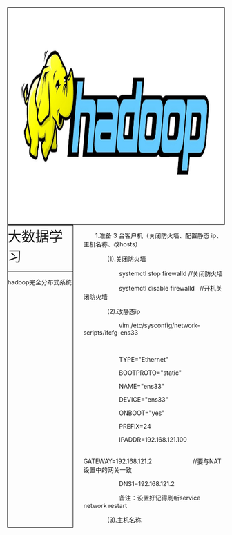 <html xmlns="http://www.w3.org/1999/xhtml">
<head>
<meta http-equiv="Content-Type" content="text/html; charset=utf-8" />
<title>无标题文档</title>
<style>
	.l{
		float:left;
		width:30%;
		position: relative;
		height: 700px;}
	.r{
		float:right;
		width:65%;
		position: relative;
		overflow-x: hidden;
		overflow-y: scroll;
		height: 700px;}
</style>

</head>

<body>
<div style="position:relative; border:1px solid #000"><img src="./image/hadoop.jpeg" width="1500" height="500" /> </div>
<div align="left">
  <div class="l"  style="border:1px solid #000">
	<div><font size="+3">大数据学习</font></div>
    <hr />
    <div>
    	<dl>
           <dt>hadoop完全分布式系统</dt>
        </dl>
    </div>
  </div>
  <div class="r">
	<p  ><span  ><span  >&nbsp;&nbsp;&nbsp;&nbsp;&nbsp;&nbsp; </span>1.</span>准备<span
 > 3 </span><span  >台客户</span>机（关闭防火墙、配置静态<span  > <span
 >ip</span></span>、主机名称、改<span  >hosts</span>）</p>

<p  ><span  ><span  >&nbsp;&nbsp;&nbsp;&nbsp;&nbsp;&nbsp;&nbsp;&nbsp;&nbsp;&nbsp;&nbsp;&nbsp;&nbsp; </span>(1).</span>关闭防火墙</p>

<p  ><span  ><span  >&nbsp;&nbsp;&nbsp;&nbsp;&nbsp;&nbsp;&nbsp;&nbsp;&nbsp;&nbsp;&nbsp;&nbsp;&nbsp;&nbsp;&nbsp;&nbsp;&nbsp;&nbsp;&nbsp;&nbsp; </span><span
 >systemctl</span> stop <span  >firewalld</span><span
 > </span>//</span>关闭防火墙</p>

<p  ><span  ><span  >&nbsp;&nbsp;&nbsp;&nbsp;&nbsp;&nbsp;&nbsp;&nbsp;&nbsp;&nbsp;&nbsp;&nbsp;&nbsp;&nbsp;&nbsp;&nbsp;&nbsp;&nbsp;&nbsp;&nbsp; </span><span
 >systemctl</span> disable <span  >firewalld</span><span
 >&nbsp;&nbsp; </span>//</span>开机关闭防火墙</p>

<p  ><span  ><span  >&nbsp;&nbsp;&nbsp;&nbsp;&nbsp;&nbsp;&nbsp;&nbsp;&nbsp;&nbsp;&nbsp;&nbsp;&nbsp; </span>(2).</span>改静态<span
 ><span  >ip</span></span></p>

<p  ><span  ><span  >&nbsp;&nbsp;&nbsp;&nbsp;&nbsp;&nbsp;&nbsp;&nbsp;&nbsp;&nbsp;&nbsp;&nbsp;&nbsp;&nbsp;&nbsp;&nbsp;&nbsp;&nbsp;&nbsp;&nbsp; </span>vim
/<span  >etc</span>/<span  >sysconfig</span>/network-scripts/ifcfg-ens33</span></p>

<p  ><span  ><span  >&nbsp;&nbsp;&nbsp;&nbsp;&nbsp;&nbsp;&nbsp;&nbsp;&nbsp;&nbsp;&nbsp;&nbsp;&nbsp;&nbsp;&nbsp;&nbsp;&nbsp;&nbsp;&nbsp;&nbsp; </span></span></p>

<p  ><span  ><span  >&nbsp;&nbsp;&nbsp;&nbsp;&nbsp;&nbsp;&nbsp;&nbsp;&nbsp;&nbsp;&nbsp;&nbsp;&nbsp;&nbsp;&nbsp;&nbsp;&nbsp;&nbsp;&nbsp;&nbsp; </span>TYPE=&quot;Ethernet&quot;</span></p>

<p  ><span  ><span  >&nbsp;&nbsp;&nbsp;&nbsp;&nbsp;&nbsp;&nbsp;&nbsp;&nbsp;&nbsp;&nbsp;&nbsp;&nbsp;&nbsp;&nbsp;&nbsp;&nbsp;&nbsp;&nbsp;&nbsp; </span>BOOTPROTO=&quot;static&quot;</span></p>

<p  ><span  ><span  >&nbsp;&nbsp;&nbsp;&nbsp;&nbsp;&nbsp;&nbsp;&nbsp;&nbsp;&nbsp;&nbsp;&nbsp;&nbsp;&nbsp;&nbsp;&nbsp;&nbsp;&nbsp;&nbsp;&nbsp; </span>NAME=&quot;ens33&quot;</span></p>

<p  ><span  ><span  >&nbsp;&nbsp;&nbsp;&nbsp;&nbsp;&nbsp;&nbsp;&nbsp;&nbsp;&nbsp;&nbsp;&nbsp;&nbsp;&nbsp;&nbsp;&nbsp;&nbsp;&nbsp;&nbsp;&nbsp; </span>DEVICE=&quot;ens33&quot;</span></p>

<p  ><span  ><span  >&nbsp;&nbsp;&nbsp;&nbsp;&nbsp;&nbsp;&nbsp;&nbsp;&nbsp;&nbsp;&nbsp;&nbsp;&nbsp;&nbsp;&nbsp;&nbsp;&nbsp;&nbsp;&nbsp;&nbsp; </span>ONBOOT=&quot;yes&quot;</span></p>

<p  ><span  ><span  >&nbsp;&nbsp;&nbsp;&nbsp;&nbsp;&nbsp;&nbsp;&nbsp;&nbsp;&nbsp;&nbsp;&nbsp;&nbsp;&nbsp;&nbsp;&nbsp;&nbsp;&nbsp;&nbsp;&nbsp; </span>PREFIX=24</span></p>

<p  ><span  ><span  >&nbsp;&nbsp;&nbsp;&nbsp;&nbsp;&nbsp;&nbsp;&nbsp;&nbsp;&nbsp;&nbsp;&nbsp;&nbsp;&nbsp;&nbsp;&nbsp;&nbsp;&nbsp;&nbsp;&nbsp; </span>IPADDR=192.168.121.100</span></p>

<p  ><span  ><span  >&nbsp;&nbsp;&nbsp;&nbsp;&nbsp;&nbsp;&nbsp;&nbsp;&nbsp;&nbsp;&nbsp;&nbsp;&nbsp;&nbsp;&nbsp;&nbsp;&nbsp;&nbsp;&nbsp;&nbsp; </span>GATEWAY=192.168.121.2<span
style='mso-tab-count:4'>&nbsp;&nbsp;&nbsp;&nbsp;&nbsp;&nbsp;&nbsp;&nbsp;&nbsp;&nbsp;&nbsp;&nbsp;&nbsp;&nbsp;&nbsp;&nbsp;&nbsp;&nbsp;&nbsp;&nbsp;&nbsp;&nbsp;&nbsp; </span>//</span>要与<span
 >NAT</span>设置中的网关一致</p>

<p  ><span  ><span  >&nbsp;&nbsp;&nbsp;&nbsp;&nbsp;&nbsp;&nbsp;&nbsp;&nbsp;&nbsp;&nbsp;&nbsp;&nbsp;&nbsp;&nbsp;&nbsp;&nbsp;&nbsp;&nbsp;&nbsp; </span>DNS1=192.168.121.2</span></p>

<p  ><span  ><span  >&nbsp;&nbsp;&nbsp;&nbsp;&nbsp;&nbsp;&nbsp;&nbsp;&nbsp;&nbsp;&nbsp;&nbsp;&nbsp;&nbsp;&nbsp;&nbsp;&nbsp;&nbsp;&nbsp;&nbsp; </span></span>备注：设置好记得刷新<span
 >service network restart</span></p>

<p  ><span  ><span  >&nbsp;&nbsp;&nbsp;&nbsp;&nbsp;&nbsp;&nbsp;&nbsp;&nbsp;&nbsp;&nbsp;&nbsp;&nbsp; </span>(3).</span>主机名称</p>

<p  ><span  ><span  >&nbsp;&nbsp;&nbsp;&nbsp;&nbsp;&nbsp;&nbsp;&nbsp;&nbsp;&nbsp;&nbsp;&nbsp;&nbsp;&nbsp;&nbsp;&nbsp;&nbsp;&nbsp;&nbsp;&nbsp; </span>vim
/<span  >etc</span>/hostname</span></p>

<p  ><span  ><span  >&nbsp;&nbsp;&nbsp;&nbsp;&nbsp;&nbsp;&nbsp;&nbsp;&nbsp;&nbsp;&nbsp;&nbsp;&nbsp;&nbsp;&nbsp;&nbsp;&nbsp;&nbsp;&nbsp;&nbsp; </span></span></p>

<p  ><span  ><span  >&nbsp;&nbsp;&nbsp;&nbsp;&nbsp;&nbsp;&nbsp;&nbsp;&nbsp;&nbsp;&nbsp;&nbsp;&nbsp;&nbsp;&nbsp;&nbsp;&nbsp;&nbsp;&nbsp;&nbsp; </span>hadoop101</span></p>

<p  ><span  ><span  >&nbsp;&nbsp;&nbsp;&nbsp;&nbsp;&nbsp;&nbsp;&nbsp;&nbsp;&nbsp;&nbsp;&nbsp;&nbsp;&nbsp;&nbsp;&nbsp;&nbsp;&nbsp;&nbsp;&nbsp; </span></span>备注：跟随主机而变</p>

<p  ><span  ><span  >&nbsp;&nbsp;&nbsp;&nbsp;&nbsp;&nbsp;&nbsp;&nbsp;&nbsp;&nbsp;&nbsp;&nbsp;&nbsp; </span>(4).</span>改<span
 >hosts</span></p>

<p  ><span  ><span  >&nbsp;&nbsp;&nbsp;&nbsp;&nbsp;&nbsp;&nbsp;&nbsp;&nbsp;&nbsp;&nbsp;&nbsp;&nbsp;&nbsp;&nbsp;&nbsp;&nbsp;&nbsp;&nbsp;&nbsp; </span>vim
/<span  >etc</span>/hosts</span></p>

<p  ><span  ><span  >&nbsp;&nbsp;&nbsp;&nbsp;&nbsp;&nbsp;&nbsp;&nbsp;&nbsp;&nbsp;&nbsp;&nbsp;&nbsp;&nbsp;&nbsp;&nbsp;&nbsp;&nbsp;&nbsp;&nbsp; </span></span></p>

<p  ><span  ><span  >&nbsp;&nbsp;&nbsp;&nbsp;&nbsp;&nbsp;&nbsp;&nbsp;&nbsp;&nbsp;&nbsp;&nbsp;&nbsp;&nbsp;&nbsp;&nbsp;&nbsp;&nbsp;&nbsp;&nbsp; </span>192.168.121.100
hadoop100</span></p>

<p  ><span  ><span  >&nbsp;&nbsp;&nbsp;&nbsp;&nbsp;&nbsp;&nbsp;&nbsp;&nbsp;&nbsp;&nbsp;&nbsp;&nbsp;&nbsp;&nbsp;&nbsp;&nbsp;&nbsp;&nbsp;&nbsp; </span>192.168.121.101
hadoop101</span></p>

<p  ><span  ><span  >&nbsp;&nbsp;&nbsp;&nbsp;&nbsp;&nbsp;&nbsp;&nbsp;&nbsp;&nbsp;&nbsp;&nbsp;&nbsp;&nbsp;&nbsp;&nbsp;&nbsp;&nbsp;&nbsp;&nbsp; </span>192.168.121.102
hadoop102</span></p>

<p  ><span  ><span  >&nbsp;&nbsp;&nbsp;&nbsp;&nbsp;&nbsp;&nbsp;&nbsp;&nbsp;&nbsp;&nbsp;&nbsp;&nbsp;&nbsp;&nbsp;&nbsp;&nbsp;&nbsp;&nbsp;&nbsp; </span>192.168.121.103
hadoop103</span></p>

<p  ><span  ><span  >&nbsp;&nbsp;&nbsp;&nbsp;&nbsp;&nbsp;&nbsp;&nbsp;&nbsp;&nbsp;&nbsp;&nbsp;&nbsp;&nbsp;&nbsp;&nbsp;&nbsp;&nbsp;&nbsp;&nbsp; </span></span>备注：克隆的时候记得添加数据<span
 ><span  >&nbsp;&nbsp;&nbsp;&nbsp;&nbsp;&nbsp;&nbsp;&nbsp;&nbsp;&nbsp;&nbsp;&nbsp;&nbsp;&nbsp;&nbsp;&nbsp;&nbsp;&nbsp;&nbsp; </span></span></p>

<p  ><span  ><span  >&nbsp;&nbsp;&nbsp;&nbsp;&nbsp;&nbsp; </span>2.</span><span
 >上传并解压</span><span  ><span  >jdk</span></span></p>

<p  ><span  ><span  >&nbsp;&nbsp;&nbsp;&nbsp;&nbsp;&nbsp;&nbsp;&nbsp;&nbsp;&nbsp;&nbsp;&nbsp;&nbsp; </span>(1).</span>检查<span
 ><span  >jdk</span></span>是否已安装并卸载</p>

<p  ><span  ><span  >&nbsp;&nbsp;&nbsp;&nbsp;&nbsp;&nbsp;&nbsp;&nbsp;&nbsp;&nbsp;&nbsp;&nbsp;&nbsp;&nbsp;&nbsp;&nbsp;&nbsp;&nbsp;&nbsp;&nbsp; </span>rpm
-<span  >qa</span> | <span  >grep</span> <span
 >jdk</span></span></p>

<p  ><span  ><span  >&nbsp;&nbsp;&nbsp;&nbsp;&nbsp;&nbsp;&nbsp;&nbsp;&nbsp;&nbsp;&nbsp;&nbsp;&nbsp;&nbsp;&nbsp;&nbsp;&nbsp;&nbsp;&nbsp;&nbsp; </span>rpm
-e --node +</span>包名</p>

<p  ><span  ><span  >&nbsp;&nbsp;&nbsp;&nbsp;&nbsp;&nbsp;&nbsp;&nbsp;&nbsp;&nbsp;&nbsp;&nbsp;&nbsp; </span>(2).</span>解压<span
 ><span  >jdk</span></span></p>

<p  ><span  ><span  >&nbsp;&nbsp;&nbsp;&nbsp;&nbsp;&nbsp;&nbsp;&nbsp;&nbsp;&nbsp;&nbsp;&nbsp;&nbsp;&nbsp;&nbsp;&nbsp;&nbsp;&nbsp;&nbsp;&nbsp; </span>tar
-<span  >zxvf</span> jdk-8u141-linux-x64.tar.gz -C /opt/module/</span></p>

<p  ><span  ><span  >&nbsp;&nbsp;&nbsp;&nbsp;&nbsp;&nbsp;&nbsp;&nbsp;&nbsp;&nbsp;&nbsp;&nbsp;&nbsp; </span>(3).</span>配置<span
 ><span  >jdk</span></span>环境变量</p>

<p  ><span  ><span  >&nbsp;&nbsp;&nbsp;&nbsp;&nbsp;&nbsp;&nbsp;&nbsp;&nbsp;&nbsp;&nbsp;&nbsp;&nbsp;&nbsp;&nbsp;&nbsp;&nbsp;&nbsp;&nbsp;&nbsp; </span>vim
/<span  >etc</span>/profile</span></p>

<p  ><span  ><span  >&nbsp;&nbsp;&nbsp;&nbsp;&nbsp;&nbsp;&nbsp;&nbsp;&nbsp;&nbsp;&nbsp;&nbsp;&nbsp;&nbsp;&nbsp;&nbsp;&nbsp;&nbsp;&nbsp;&nbsp; </span></span></p>

<p  ><span  ><span  >&nbsp;&nbsp;&nbsp;&nbsp;&nbsp;&nbsp;&nbsp;&nbsp;&nbsp;&nbsp;&nbsp;&nbsp;&nbsp;&nbsp;&nbsp;&nbsp;&nbsp;&nbsp;&nbsp;&nbsp; </span>#JAVA_HOME</span></p>

<p  ><span  ><span  >&nbsp;&nbsp;&nbsp;&nbsp;&nbsp;&nbsp;&nbsp;&nbsp;&nbsp;&nbsp;&nbsp;&nbsp;&nbsp;&nbsp;&nbsp;&nbsp;&nbsp;&nbsp;&nbsp;&nbsp; </span>export
JAVA_HOME=/opt/module/jdk1.8.0_131</span></p>

<p  ><span  ><span  >&nbsp;&nbsp;&nbsp;&nbsp;&nbsp;&nbsp;&nbsp;&nbsp;&nbsp;&nbsp;&nbsp;&nbsp;&nbsp;&nbsp;&nbsp;&nbsp;&nbsp;&nbsp;&nbsp;&nbsp; </span>export
PATH=$<span  >PATH:$</span>JAVA_HOME/bin</span></p>

<p  ><span  ><span  >&nbsp;&nbsp;&nbsp;&nbsp;&nbsp;&nbsp;&nbsp;&nbsp;&nbsp;&nbsp;&nbsp;&nbsp;&nbsp;&nbsp;&nbsp;&nbsp;&nbsp;&nbsp;&nbsp;&nbsp; </span></span>备注：<span
 >export</span>指提升为全局变量</p>

<p  ><span  ><span style='mso-tab-count:4'>&nbsp;&nbsp;&nbsp;&nbsp;&nbsp;&nbsp;&nbsp;&nbsp;&nbsp;&nbsp;&nbsp;&nbsp;&nbsp;&nbsp;&nbsp;&nbsp;&nbsp;&nbsp;&nbsp;&nbsp;&nbsp;&nbsp;&nbsp;&nbsp;&nbsp;&nbsp;&nbsp; </span><span
style='mso-spacerun:yes'>&nbsp; </span>source /<span  >etc</span>/profile<span
style='mso-spacerun:yes'>&nbsp; </span></span>让该文件生效</p>

<p  ><span  ><span  >&nbsp;&nbsp;&nbsp;&nbsp;&nbsp;&nbsp;&nbsp;&nbsp;&nbsp;&nbsp;&nbsp;&nbsp;&nbsp; </span>(4).</span>检查是否安装成功</p>

<p  ><span  ><span  >&nbsp;&nbsp;&nbsp;&nbsp;&nbsp;&nbsp;&nbsp;&nbsp;&nbsp;&nbsp;&nbsp;&nbsp;&nbsp;&nbsp;&nbsp;&nbsp;&nbsp;&nbsp;&nbsp;&nbsp; </span>java
-version</span></p>

<p  ><span  ><span  >&nbsp;&nbsp;&nbsp;&nbsp;&nbsp;&nbsp; </span>3.</span><span
 >上传并解压</span><span  ><span  >hadoop</span></span></p>

<p  ><span  ><span  >&nbsp;&nbsp;&nbsp;&nbsp;&nbsp;&nbsp;&nbsp;&nbsp;&nbsp;&nbsp;&nbsp;&nbsp;&nbsp; </span>(1).</span>检查<span
 ><span  >jdk</span></span>是否已安装并卸载</p>

<p  ><span  ><span  >&nbsp;&nbsp;&nbsp;&nbsp;&nbsp;&nbsp;&nbsp;&nbsp;&nbsp;&nbsp;&nbsp;&nbsp;&nbsp;&nbsp;&nbsp;&nbsp;&nbsp;&nbsp;&nbsp;&nbsp; </span>rpm
-<span  >qa</span> | <span  >grep</span> <span
 >jdk</span></span></p>

<p  ><span  ><span  >&nbsp;&nbsp;&nbsp;&nbsp;&nbsp;&nbsp;&nbsp;&nbsp;&nbsp;&nbsp;&nbsp;&nbsp;&nbsp;&nbsp;&nbsp;&nbsp;&nbsp;&nbsp;&nbsp;&nbsp; </span>rpm
-e --node +</span>包名</p>

<p  ><span  ><span  >&nbsp;&nbsp;&nbsp;&nbsp;&nbsp;&nbsp;&nbsp;&nbsp;&nbsp;&nbsp;&nbsp;&nbsp;&nbsp; </span>(2).</span>解压<span
 ><span  >hadoop</span></span></p>

<p  ><span  ><span  >&nbsp;&nbsp;&nbsp;&nbsp;&nbsp;&nbsp;&nbsp;&nbsp;&nbsp;&nbsp;&nbsp;&nbsp;&nbsp;&nbsp;&nbsp;&nbsp;&nbsp;&nbsp;&nbsp;&nbsp; </span>tar
-<span  >zxvf</span> hadoop-2.6.0.tar.gz -C /opt/module/</span></p>

<p  ><span  ><span  >&nbsp;&nbsp;&nbsp;&nbsp;&nbsp;&nbsp;&nbsp;&nbsp;&nbsp;&nbsp;&nbsp;&nbsp;&nbsp; </span>(3).</span>配置<span
 ><span  >hadoop</span></span>的环境变量</p>

<p  ><span  ><span  >&nbsp;&nbsp;&nbsp;&nbsp;&nbsp;&nbsp;&nbsp;&nbsp;&nbsp;&nbsp;&nbsp;&nbsp;&nbsp;&nbsp;&nbsp;&nbsp;&nbsp;&nbsp;&nbsp;&nbsp; </span>vim
/<span  >etc</span>/profile</span></p>

<p  ><span  ><span  >&nbsp;&nbsp;&nbsp;&nbsp;&nbsp;&nbsp;&nbsp;&nbsp;&nbsp;&nbsp;&nbsp;&nbsp;&nbsp;&nbsp;&nbsp;&nbsp;&nbsp;&nbsp;&nbsp;&nbsp; </span></span></p>

<p  ><span  ><span  >&nbsp;&nbsp;&nbsp;&nbsp;&nbsp;&nbsp;&nbsp;&nbsp;&nbsp;&nbsp;&nbsp;&nbsp;&nbsp;&nbsp;&nbsp;&nbsp;&nbsp;&nbsp;&nbsp;&nbsp; </span>#HADOOP_HOME</span></p>

<p  ><span  ><span  >&nbsp;&nbsp;&nbsp;&nbsp;&nbsp;&nbsp;&nbsp;&nbsp;&nbsp;&nbsp;&nbsp;&nbsp;&nbsp;&nbsp;&nbsp;&nbsp;&nbsp;&nbsp;&nbsp;&nbsp; </span>export
HADOOP_HOME=/opt/module/hadoop-2.6.0</span></p>

<p  ><span  ><span  >&nbsp;&nbsp;&nbsp;&nbsp;&nbsp;&nbsp;&nbsp;&nbsp;&nbsp;&nbsp;&nbsp;&nbsp;&nbsp;&nbsp;&nbsp;&nbsp;&nbsp;&nbsp;&nbsp;&nbsp; </span>export
PATH=$<span  >PATH:$</span>HADOOP_HOME/bin:$HADOOP_HOME:/<span
 >sbin</span></span></p>

<p  ><span  ><span  >&nbsp;&nbsp;&nbsp;&nbsp;&nbsp;&nbsp;&nbsp;&nbsp;&nbsp;&nbsp;&nbsp;&nbsp;&nbsp;&nbsp;&nbsp;&nbsp;&nbsp;&nbsp;&nbsp;&nbsp; </span></span>备注：<span
 >source /<span  >etc</span>/profile<span
style='mso-spacerun:yes'>&nbsp; </span></span>让该文件生效</p>

<p  ><span  ><span  >&nbsp;&nbsp;&nbsp;&nbsp;&nbsp;&nbsp; </span>4.</span>配置<span
 ><span  >hadoop</span></span>的集群相关信息</p>

<p  ><span  ><span  >&nbsp;&nbsp;&nbsp;&nbsp;&nbsp;&nbsp;&nbsp;&nbsp;&nbsp;&nbsp;&nbsp;&nbsp;&nbsp; </span>(1).</span>配置<span
 >hadoop-env.sh</span>、<span  >mapred-env.sh</span>、<span
 >yarn-env.sh</span></p>

<p  ><span  ><span  >&nbsp;&nbsp;&nbsp;&nbsp;&nbsp;&nbsp;&nbsp;&nbsp;&nbsp;&nbsp;&nbsp;&nbsp;&nbsp;&nbsp;&nbsp;&nbsp;&nbsp;&nbsp;&nbsp;&nbsp; </span>vim
etc/hadoop/hadoop-env.sh</span></p>

<p  ><span  ><span  >&nbsp;&nbsp;&nbsp;&nbsp;&nbsp;&nbsp;&nbsp;&nbsp;&nbsp;&nbsp;&nbsp;&nbsp;&nbsp;&nbsp;&nbsp;&nbsp;&nbsp;&nbsp;&nbsp;&nbsp; </span></span></p>

<p  ><span  ><span  >&nbsp;&nbsp;&nbsp;&nbsp;&nbsp;&nbsp;&nbsp;&nbsp;&nbsp;&nbsp;&nbsp;&nbsp;&nbsp;&nbsp;&nbsp;&nbsp;&nbsp;&nbsp;&nbsp;&nbsp; </span>export
JAVA_HOME=/opt/module/jdk1.8.0_131</span></p>

<p  ><span  ><span  >&nbsp;&nbsp;&nbsp;&nbsp;&nbsp;&nbsp;&nbsp;&nbsp;&nbsp;&nbsp;&nbsp;&nbsp;&nbsp; </span>(2).</span>配置<span
 >core-<span  >site.xm</span></span>、<span  >hdfs-site.xml</span>、<span
 >mapred-site.xml</span>、<span  >yarn-site.xml</span></p>

<p  ><span  ><span  >&nbsp;&nbsp;&nbsp;&nbsp;&nbsp;&nbsp;&nbsp;&nbsp;&nbsp;&nbsp;&nbsp;&nbsp;&nbsp;&nbsp;&nbsp;&nbsp;&nbsp;&nbsp;&nbsp;&nbsp; </span>1.
vim core-<span  ><span  >site.xm</span></span></span></p>

<p  ><span  ><span style='mso-tab-count:4'>&nbsp;&nbsp;&nbsp;&nbsp;&nbsp;&nbsp;&nbsp;&nbsp;&nbsp;&nbsp;&nbsp;&nbsp;&nbsp;&nbsp;&nbsp;&nbsp;&nbsp;&nbsp;&nbsp;&nbsp;&nbsp;&nbsp;&nbsp;&nbsp;&nbsp;&nbsp;&nbsp; </span>&lt;configuration&gt;</span></p>

<p  ><span  ><span style='mso-tab-count:4'>&nbsp;&nbsp;&nbsp;&nbsp;&nbsp;&nbsp;&nbsp;&nbsp;&nbsp;&nbsp;&nbsp;&nbsp;&nbsp;&nbsp;&nbsp;&nbsp;&nbsp;&nbsp;&nbsp;&nbsp;&nbsp;&nbsp;&nbsp;&nbsp;&nbsp;&nbsp;&nbsp; </span></span></p>

<p  ><span  ><span style='mso-tab-count:4'>&nbsp;&nbsp;&nbsp;&nbsp;&nbsp;&nbsp;&nbsp;&nbsp;&nbsp;&nbsp;&nbsp;&nbsp;&nbsp;&nbsp;&nbsp;&nbsp;&nbsp;&nbsp;&nbsp;&nbsp;&nbsp;&nbsp;&nbsp;&nbsp;&nbsp;&nbsp;&nbsp; </span><span
 >&lt;!--</span> </span>指定<span  > HDFS </span>中<span
 > <span  >NameNode</span> </span>的地址<span  >
--&gt;</span></p>

<p  ><span  ><span style='mso-tab-count:4'>&nbsp;&nbsp;&nbsp;&nbsp;&nbsp;&nbsp;&nbsp;&nbsp;&nbsp;&nbsp;&nbsp;&nbsp;&nbsp;&nbsp;&nbsp;&nbsp;&nbsp;&nbsp;&nbsp;&nbsp;&nbsp;&nbsp;&nbsp;&nbsp;&nbsp;&nbsp;&nbsp; </span>&lt;property&gt;</span></p>

<p  ><span  ><span style='mso-tab-count:4'>&nbsp;&nbsp;&nbsp;&nbsp;&nbsp;&nbsp;&nbsp;&nbsp;&nbsp;&nbsp;&nbsp;&nbsp;&nbsp;&nbsp;&nbsp;&nbsp;&nbsp;&nbsp;&nbsp;&nbsp;&nbsp;&nbsp;&nbsp;&nbsp;&nbsp;&nbsp;&nbsp; </span>&lt;name&gt;<span
 ><span  >fs.defaultFS</span></span>&lt;/name&gt;</span></p>

<p  ><span  ><span style='mso-tab-count:4'>&nbsp;&nbsp;&nbsp;&nbsp;&nbsp;&nbsp;&nbsp;&nbsp;&nbsp;&nbsp;&nbsp;&nbsp;&nbsp;&nbsp;&nbsp;&nbsp;&nbsp;&nbsp;&nbsp;&nbsp;&nbsp;&nbsp;&nbsp;&nbsp;&nbsp;&nbsp;&nbsp; </span>&lt;value&gt;hdfs://hadoop102:9000&lt;/value&gt;</span></p>

<p  ><span  ><span style='mso-tab-count:4'>&nbsp;&nbsp;&nbsp;&nbsp;&nbsp;&nbsp;&nbsp;&nbsp;&nbsp;&nbsp;&nbsp;&nbsp;&nbsp;&nbsp;&nbsp;&nbsp;&nbsp;&nbsp;&nbsp;&nbsp;&nbsp;&nbsp;&nbsp;&nbsp;&nbsp;&nbsp;&nbsp; </span>&lt;/property&gt;</span></p>

<p  ><span  ><span style='mso-tab-count:4'>&nbsp;&nbsp;&nbsp;&nbsp;&nbsp;&nbsp;&nbsp;&nbsp;&nbsp;&nbsp;&nbsp;&nbsp;&nbsp;&nbsp;&nbsp;&nbsp;&nbsp;&nbsp;&nbsp;&nbsp;&nbsp;&nbsp;&nbsp;&nbsp;&nbsp;&nbsp;&nbsp; </span></span></p>

<p  ><span  ><span  >&nbsp;&nbsp;&nbsp;&nbsp;&nbsp;&nbsp;&nbsp;&nbsp;&nbsp;&nbsp;&nbsp;&nbsp;&nbsp; </span><span
 >&nbsp;&nbsp;&nbsp;&nbsp;&nbsp;&nbsp;&nbsp;&nbsp;&nbsp;&nbsp;&nbsp;&nbsp;&nbsp; </span><span
 >&lt;!--</span> </span>指定<span  > Hadoop </span>运行时产生文件的存储目录<span
 > --&gt;</span></p>

<p  ><span  ><span style='mso-tab-count:4'>&nbsp;&nbsp;&nbsp;&nbsp;&nbsp;&nbsp;&nbsp;&nbsp;&nbsp;&nbsp;&nbsp;&nbsp;&nbsp;&nbsp;&nbsp;&nbsp;&nbsp;&nbsp;&nbsp;&nbsp;&nbsp;&nbsp;&nbsp;&nbsp;&nbsp;&nbsp;&nbsp; </span>&lt;property&gt;</span></p>

<p  ><span  ><span style='mso-tab-count:4'>&nbsp;&nbsp;&nbsp;&nbsp;&nbsp;&nbsp;&nbsp;&nbsp;&nbsp;&nbsp;&nbsp;&nbsp;&nbsp;&nbsp;&nbsp;&nbsp;&nbsp;&nbsp;&nbsp;&nbsp;&nbsp;&nbsp;&nbsp;&nbsp;&nbsp;&nbsp;&nbsp; </span>&lt;name&gt;<span
 >hadoop.tmp.dir</span>&lt;/name&gt;</span></p>

<p  ><span  ><span style='mso-tab-count:4'>&nbsp;&nbsp;&nbsp;&nbsp;&nbsp;&nbsp;&nbsp;&nbsp;&nbsp;&nbsp;&nbsp;&nbsp;&nbsp;&nbsp;&nbsp;&nbsp;&nbsp;&nbsp;&nbsp;&nbsp;&nbsp;&nbsp;&nbsp;&nbsp;&nbsp;&nbsp;&nbsp; </span>&lt;value&gt;/opt/module/hadoop-2.6.0/data/<span
 >tmp</span>&lt;/value&gt;</span></p>

<p  ><span  ><span style='mso-tab-count:4'>&nbsp;&nbsp;&nbsp;&nbsp;&nbsp;&nbsp;&nbsp;&nbsp;&nbsp;&nbsp;&nbsp;&nbsp;&nbsp;&nbsp;&nbsp;&nbsp;&nbsp;&nbsp;&nbsp;&nbsp;&nbsp;&nbsp;&nbsp;&nbsp;&nbsp;&nbsp;&nbsp; </span>&lt;/property&gt;</span></p>

<p  ><span  ><span style='mso-tab-count:4'>&nbsp;&nbsp;&nbsp;&nbsp;&nbsp;&nbsp;&nbsp;&nbsp;&nbsp;&nbsp;&nbsp;&nbsp;&nbsp;&nbsp;&nbsp;&nbsp;&nbsp;&nbsp;&nbsp;&nbsp;&nbsp;&nbsp;&nbsp;&nbsp;&nbsp;&nbsp;&nbsp; </span></span></p>

<p  ><span  ><span style='mso-tab-count:4'>&nbsp;&nbsp;&nbsp;&nbsp;&nbsp;&nbsp;&nbsp;&nbsp;&nbsp;&nbsp;&nbsp;&nbsp;&nbsp;&nbsp;&nbsp;&nbsp;&nbsp;&nbsp;&nbsp;&nbsp;&nbsp;&nbsp;&nbsp;&nbsp;&nbsp;&nbsp;&nbsp; </span>&lt;/configuration&gt;</span></p>

<p  ><span  ><span  >&nbsp;&nbsp;&nbsp;&nbsp;&nbsp;&nbsp;&nbsp;&nbsp;&nbsp;&nbsp;&nbsp;&nbsp;&nbsp;&nbsp;&nbsp;&nbsp;&nbsp;&nbsp;&nbsp;&nbsp; </span>2.vim
hdfs-site.xml</span></p>

<p  ><span  ><span style='mso-tab-count:4'>&nbsp;&nbsp;&nbsp;&nbsp;&nbsp;&nbsp;&nbsp;&nbsp;&nbsp;&nbsp;&nbsp;&nbsp;&nbsp;&nbsp;&nbsp;&nbsp;&nbsp;&nbsp;&nbsp;&nbsp;&nbsp;&nbsp;&nbsp;&nbsp;&nbsp;&nbsp;&nbsp; </span>&lt;configuration&gt;</span></p>

<p  ><span  ><span style='mso-tab-count:4'>&nbsp;&nbsp;&nbsp;&nbsp;&nbsp;&nbsp;&nbsp;&nbsp;&nbsp;&nbsp;&nbsp;&nbsp;&nbsp;&nbsp;&nbsp;&nbsp;&nbsp;&nbsp;&nbsp;&nbsp;&nbsp;&nbsp;&nbsp;&nbsp;&nbsp;&nbsp;&nbsp; </span></span></p>

<p  ><span  ><span style='mso-tab-count:4'>&nbsp;&nbsp;&nbsp;&nbsp;&nbsp;&nbsp;&nbsp;&nbsp;&nbsp;&nbsp;&nbsp;&nbsp;&nbsp;&nbsp;&nbsp;&nbsp;&nbsp;&nbsp;&nbsp;&nbsp;&nbsp;&nbsp;&nbsp;&nbsp;&nbsp;&nbsp;&nbsp; </span><span
 >&lt;!--</span> </span>指定<span  > HDFS </span>副本的数量<span
 > --&gt;</span></p>

<p  ><span  ><span style='mso-tab-count:4'>&nbsp;&nbsp;&nbsp;&nbsp;&nbsp;&nbsp;&nbsp;&nbsp;&nbsp;&nbsp;&nbsp;&nbsp;&nbsp;&nbsp;&nbsp;&nbsp;&nbsp;&nbsp;&nbsp;&nbsp;&nbsp;&nbsp;&nbsp;&nbsp;&nbsp;&nbsp;&nbsp; </span>&lt;property&gt;</span></p>

<p  ><span  ><span style='mso-tab-count:4'>&nbsp;&nbsp;&nbsp;&nbsp;&nbsp;&nbsp;&nbsp;&nbsp;&nbsp;&nbsp;&nbsp;&nbsp;&nbsp;&nbsp;&nbsp;&nbsp;&nbsp;&nbsp;&nbsp;&nbsp;&nbsp;&nbsp;&nbsp;&nbsp;&nbsp;&nbsp;&nbsp; </span>&lt;name&gt;<span
 ><span  >dfs.replication</span></span>&lt;/name&gt;</span></p>

<p  ><span  ><span style='mso-tab-count:4'>&nbsp;&nbsp;&nbsp;&nbsp;&nbsp;&nbsp;&nbsp;&nbsp;&nbsp;&nbsp;&nbsp;&nbsp;&nbsp;&nbsp;&nbsp;&nbsp;&nbsp;&nbsp;&nbsp;&nbsp;&nbsp;&nbsp;&nbsp;&nbsp;&nbsp;&nbsp;&nbsp; </span>&lt;value&gt;1&lt;/value&gt;</span></p>

<p  ><span  ><span style='mso-tab-count:4'>&nbsp;&nbsp;&nbsp;&nbsp;&nbsp;&nbsp;&nbsp;&nbsp;&nbsp;&nbsp;&nbsp;&nbsp;&nbsp;&nbsp;&nbsp;&nbsp;&nbsp;&nbsp;&nbsp;&nbsp;&nbsp;&nbsp;&nbsp;&nbsp;&nbsp;&nbsp;&nbsp; </span>&lt;/property&gt;</span></p>

<p  ><span  ><span style='mso-tab-count:4'>&nbsp;&nbsp;&nbsp;&nbsp;&nbsp;&nbsp;&nbsp;&nbsp;&nbsp;&nbsp;&nbsp;&nbsp;&nbsp;&nbsp;&nbsp;&nbsp;&nbsp;&nbsp;&nbsp;&nbsp;&nbsp;&nbsp;&nbsp;&nbsp;&nbsp;&nbsp;&nbsp; </span></span></p>

<p  ><span  ><span style='mso-tab-count:4'>&nbsp;&nbsp;&nbsp;&nbsp;&nbsp;&nbsp;&nbsp;&nbsp;&nbsp;&nbsp;&nbsp;&nbsp;&nbsp;&nbsp;&nbsp;&nbsp;&nbsp;&nbsp;&nbsp;&nbsp;&nbsp;&nbsp;&nbsp;&nbsp;&nbsp;&nbsp;&nbsp; </span><span
 >&lt;!--</span> name</span>的目录<span  > --&gt;</span></p>

<p  ><span  ><span style='mso-tab-count:4'>&nbsp;&nbsp;&nbsp;&nbsp;&nbsp;&nbsp;&nbsp;&nbsp;&nbsp;&nbsp;&nbsp;&nbsp;&nbsp;&nbsp;&nbsp;&nbsp;&nbsp;&nbsp;&nbsp;&nbsp;&nbsp;&nbsp;&nbsp;&nbsp;&nbsp;&nbsp;&nbsp; </span>&lt;property&gt;</span></p>

<p  ><span  ><span style='mso-tab-count:4'>&nbsp;&nbsp;&nbsp;&nbsp;&nbsp;&nbsp;&nbsp;&nbsp;&nbsp;&nbsp;&nbsp;&nbsp;&nbsp;&nbsp;&nbsp;&nbsp;&nbsp;&nbsp;&nbsp;&nbsp;&nbsp;&nbsp;&nbsp;&nbsp;&nbsp;&nbsp;&nbsp; </span>&lt;name&gt;<span
 >dfs.namenode.name.dir</span>&lt;/name&gt;</span></p>

<p  ><span  ><span style='mso-tab-count:4'>&nbsp;&nbsp;&nbsp;&nbsp;&nbsp;&nbsp;&nbsp;&nbsp;&nbsp;&nbsp;&nbsp;&nbsp;&nbsp;&nbsp;&nbsp;&nbsp;&nbsp;&nbsp;&nbsp;&nbsp;&nbsp;&nbsp;&nbsp;&nbsp;&nbsp;&nbsp;&nbsp; </span>&lt;value&gt;/opt/module/hadoop-2.6.0/data/<span
 >tmp</span>/<span  >dfs</span>/name&lt;/value&gt;</span></p>

<p  ><span  ><span style='mso-tab-count:4'>&nbsp;&nbsp;&nbsp;&nbsp;&nbsp;&nbsp;&nbsp;&nbsp;&nbsp;&nbsp;&nbsp;&nbsp;&nbsp;&nbsp;&nbsp;&nbsp;&nbsp;&nbsp;&nbsp;&nbsp;&nbsp;&nbsp;&nbsp;&nbsp;&nbsp;&nbsp;&nbsp; </span>&lt;/property&gt;</span></p>

<p  ><span  ><span style='mso-tab-count:4'>&nbsp;&nbsp;&nbsp;&nbsp;&nbsp;&nbsp;&nbsp;&nbsp;&nbsp;&nbsp;&nbsp;&nbsp;&nbsp;&nbsp;&nbsp;&nbsp;&nbsp;&nbsp;&nbsp;&nbsp;&nbsp;&nbsp;&nbsp;&nbsp;&nbsp;&nbsp;&nbsp; </span></span></p>

<p  ><span  ><span style='mso-tab-count:4'>&nbsp;&nbsp;&nbsp;&nbsp;&nbsp;&nbsp;&nbsp;&nbsp;&nbsp;&nbsp;&nbsp;&nbsp;&nbsp;&nbsp;&nbsp;&nbsp;&nbsp;&nbsp;&nbsp;&nbsp;&nbsp;&nbsp;&nbsp;&nbsp;&nbsp;&nbsp;&nbsp; </span><span
 >&lt;!--</span> </span>指定 <span  >Hadoop </span>辅助名称节点主机配置<span
 > --&gt;</span></p>

<p  ><span  ><span style='mso-tab-count:4'>&nbsp;&nbsp;&nbsp;&nbsp;&nbsp;&nbsp;&nbsp;&nbsp;&nbsp;&nbsp;&nbsp;&nbsp;&nbsp;&nbsp;&nbsp;&nbsp;&nbsp;&nbsp;&nbsp;&nbsp;&nbsp;&nbsp;&nbsp;&nbsp;&nbsp;&nbsp;&nbsp; </span>&lt;property&gt;</span></p>

<p  ><span  ><span style='mso-tab-count:4'>&nbsp;&nbsp;&nbsp;&nbsp;&nbsp;&nbsp;&nbsp;&nbsp;&nbsp;&nbsp;&nbsp;&nbsp;&nbsp;&nbsp;&nbsp;&nbsp;&nbsp;&nbsp;&nbsp;&nbsp;&nbsp;&nbsp;&nbsp;&nbsp;&nbsp;&nbsp;&nbsp; </span>&lt;name&gt;<span
 ><span  >dfs.namenode</span>.secondary.http</span>-address&lt;/name&gt;</span></p>

<p  ><span  ><span style='mso-tab-count:4'>&nbsp;&nbsp;&nbsp;&nbsp;&nbsp;&nbsp;&nbsp;&nbsp;&nbsp;&nbsp;&nbsp;&nbsp;&nbsp;&nbsp;&nbsp;&nbsp;&nbsp;&nbsp;&nbsp;&nbsp;&nbsp;&nbsp;&nbsp;&nbsp;&nbsp;&nbsp;&nbsp; </span>&lt;value&gt;hadoop104:50090&lt;/value&gt;</span></p>

<p  ><span  ><span style='mso-tab-count:4'>&nbsp;&nbsp;&nbsp;&nbsp;&nbsp;&nbsp;&nbsp;&nbsp;&nbsp;&nbsp;&nbsp;&nbsp;&nbsp;&nbsp;&nbsp;&nbsp;&nbsp;&nbsp;&nbsp;&nbsp;&nbsp;&nbsp;&nbsp;&nbsp;&nbsp;&nbsp;&nbsp; </span>&lt;/property&gt;</span></p>

<p  ><span  ><span style='mso-tab-count:4'>&nbsp;&nbsp;&nbsp;&nbsp;&nbsp;&nbsp;&nbsp;&nbsp;&nbsp;&nbsp;&nbsp;&nbsp;&nbsp;&nbsp;&nbsp;&nbsp;&nbsp;&nbsp;&nbsp;&nbsp;&nbsp;&nbsp;&nbsp;&nbsp;&nbsp;&nbsp;&nbsp; </span></span></p>

<p  ><span  ><span style='mso-tab-count:4'>&nbsp;&nbsp;&nbsp;&nbsp;&nbsp;&nbsp;&nbsp;&nbsp;&nbsp;&nbsp;&nbsp;&nbsp;&nbsp;&nbsp;&nbsp;&nbsp;&nbsp;&nbsp;&nbsp;&nbsp;&nbsp;&nbsp;&nbsp;&nbsp;&nbsp;&nbsp;&nbsp; </span><span
 >&lt;!--</span> data</span>的目录<span  > --&gt;</span></p>

<p  ><span  ><span style='mso-tab-count:4'>&nbsp;&nbsp;&nbsp;&nbsp;&nbsp;&nbsp;&nbsp;&nbsp;&nbsp;&nbsp;&nbsp;&nbsp;&nbsp;&nbsp;&nbsp;&nbsp;&nbsp;&nbsp;&nbsp;&nbsp;&nbsp;&nbsp;&nbsp;&nbsp;&nbsp;&nbsp;&nbsp; </span>&lt;property&gt;</span></p>

<p  ><span  ><span style='mso-tab-count:4'>&nbsp;&nbsp;&nbsp;&nbsp;&nbsp;&nbsp;&nbsp;&nbsp;&nbsp;&nbsp;&nbsp;&nbsp;&nbsp;&nbsp;&nbsp;&nbsp;&nbsp;&nbsp;&nbsp;&nbsp;&nbsp;&nbsp;&nbsp;&nbsp;&nbsp;&nbsp;&nbsp; </span>&lt;name&gt;<span
 >dfs.datanode.data.dir</span>&lt;/name&gt;</span></p>

<p  ><span  ><span style='mso-tab-count:4'>&nbsp;&nbsp;&nbsp;&nbsp;&nbsp;&nbsp;&nbsp;&nbsp;&nbsp;&nbsp;&nbsp;&nbsp;&nbsp;&nbsp;&nbsp;&nbsp;&nbsp;&nbsp;&nbsp;&nbsp;&nbsp;&nbsp;&nbsp;&nbsp;&nbsp;&nbsp;&nbsp; </span>&lt;value&gt;/opt/module/hadoop-2.6.0/data/<span
 >tmp</span>/<span  >dfs</span>/data&lt;/value&gt;</span></p>

<p  ><span  ><span style='mso-tab-count:4'>&nbsp;&nbsp;&nbsp;&nbsp;&nbsp;&nbsp;&nbsp;&nbsp;&nbsp;&nbsp;&nbsp;&nbsp;&nbsp;&nbsp;&nbsp;&nbsp;&nbsp;&nbsp;&nbsp;&nbsp;&nbsp;&nbsp;&nbsp;&nbsp;&nbsp;&nbsp;&nbsp; </span>&lt;/property&gt;</span></p>

<p  ><span  ><span style='mso-tab-count:4'>&nbsp;&nbsp;&nbsp;&nbsp;&nbsp;&nbsp;&nbsp;&nbsp;&nbsp;&nbsp;&nbsp;&nbsp;&nbsp;&nbsp;&nbsp;&nbsp;&nbsp;&nbsp;&nbsp;&nbsp;&nbsp;&nbsp;&nbsp;&nbsp;&nbsp;&nbsp;&nbsp; </span></span></p>

<p  ><span  ><span style='mso-tab-count:4'>&nbsp;&nbsp;&nbsp;&nbsp;&nbsp;&nbsp;&nbsp;&nbsp;&nbsp;&nbsp;&nbsp;&nbsp;&nbsp;&nbsp;&nbsp;&nbsp;&nbsp;&nbsp;&nbsp;&nbsp;&nbsp;&nbsp;&nbsp;&nbsp;&nbsp;&nbsp;&nbsp; </span>&lt;/configuration&gt;</span></p>

<p  ><span  ><span  >&nbsp;&nbsp;&nbsp;&nbsp;&nbsp;&nbsp;&nbsp;&nbsp;&nbsp;&nbsp;&nbsp;&nbsp;&nbsp;&nbsp;&nbsp;&nbsp;&nbsp;&nbsp;&nbsp;&nbsp; </span>3.vim
mapred-site.xml</span></p>

<p  ><span  ><span style='mso-tab-count:4'>&nbsp;&nbsp;&nbsp;&nbsp;&nbsp;&nbsp;&nbsp;&nbsp;&nbsp;&nbsp;&nbsp;&nbsp;&nbsp;&nbsp;&nbsp;&nbsp;&nbsp;&nbsp;&nbsp;&nbsp;&nbsp;&nbsp;&nbsp;&nbsp;&nbsp;&nbsp;&nbsp; </span>&lt;configuration&gt;</span></p>

<p  ><span  ><span style='mso-tab-count:4'>&nbsp;&nbsp;&nbsp;&nbsp;&nbsp;&nbsp;&nbsp;&nbsp;&nbsp;&nbsp;&nbsp;&nbsp;&nbsp;&nbsp;&nbsp;&nbsp;&nbsp;&nbsp;&nbsp;&nbsp;&nbsp;&nbsp;&nbsp;&nbsp;&nbsp;&nbsp;&nbsp; </span></span></p>

<p  ><span  ><span style='mso-tab-count:4'>&nbsp;&nbsp;&nbsp;&nbsp;&nbsp;&nbsp;&nbsp;&nbsp;&nbsp;&nbsp;&nbsp;&nbsp;&nbsp;&nbsp;&nbsp;&nbsp;&nbsp;&nbsp;&nbsp;&nbsp;&nbsp;&nbsp;&nbsp;&nbsp;&nbsp;&nbsp;&nbsp; </span><span
 >&lt;!--</span> </span>指定<span  > MR </span>运行在<span
 > YARN </span>上<span  > --&gt;</span></p>

<p  ><span  ><span style='mso-tab-count:4'>&nbsp;&nbsp;&nbsp;&nbsp;&nbsp;&nbsp;&nbsp;&nbsp;&nbsp;&nbsp;&nbsp;&nbsp;&nbsp;&nbsp;&nbsp;&nbsp;&nbsp;&nbsp;&nbsp;&nbsp;&nbsp;&nbsp;&nbsp;&nbsp;&nbsp;&nbsp;&nbsp; </span>&lt;property&gt;</span></p>

<p  ><span  ><span style='mso-tab-count:4'>&nbsp;&nbsp;&nbsp;&nbsp;&nbsp;&nbsp;&nbsp;&nbsp;&nbsp;&nbsp;&nbsp;&nbsp;&nbsp;&nbsp;&nbsp;&nbsp;&nbsp;&nbsp;&nbsp;&nbsp;&nbsp;&nbsp;&nbsp;&nbsp;&nbsp;&nbsp;&nbsp; </span>&lt;name&gt;mapreduce.framework.name&lt;/name&gt;</span></p>

<p  ><span  ><span style='mso-tab-count:4'>&nbsp;&nbsp;&nbsp;&nbsp;&nbsp;&nbsp;&nbsp;&nbsp;&nbsp;&nbsp;&nbsp;&nbsp;&nbsp;&nbsp;&nbsp;&nbsp;&nbsp;&nbsp;&nbsp;&nbsp;&nbsp;&nbsp;&nbsp;&nbsp;&nbsp;&nbsp;&nbsp; </span>&lt;value&gt;yarn&lt;/value&gt;</span></p>

<p  ><span  ><span style='mso-tab-count:4'>&nbsp;&nbsp;&nbsp;&nbsp;&nbsp;&nbsp;&nbsp;&nbsp;&nbsp;&nbsp;&nbsp;&nbsp;&nbsp;&nbsp;&nbsp;&nbsp;&nbsp;&nbsp;&nbsp;&nbsp;&nbsp;&nbsp;&nbsp;&nbsp;&nbsp;&nbsp;&nbsp; </span>&lt;/property&gt;</span></p>

<p  ><span  ><span style='mso-tab-count:4'>&nbsp;&nbsp;&nbsp;&nbsp;&nbsp;&nbsp;&nbsp;&nbsp;&nbsp;&nbsp;&nbsp;&nbsp;&nbsp;&nbsp;&nbsp;&nbsp;&nbsp;&nbsp;&nbsp;&nbsp;&nbsp;&nbsp;&nbsp;&nbsp;&nbsp;&nbsp;&nbsp; </span></span></p>

<p  ><span  ><span style='mso-tab-count:4'>&nbsp;&nbsp;&nbsp;&nbsp;&nbsp;&nbsp;&nbsp;&nbsp;&nbsp;&nbsp;&nbsp;&nbsp;&nbsp;&nbsp;&nbsp;&nbsp;&nbsp;&nbsp;&nbsp;&nbsp;&nbsp;&nbsp;&nbsp;&nbsp;&nbsp;&nbsp;&nbsp; </span><span
 >&lt;!--</span> </span>历史服务器端地址<span  > --&gt;</span></p>

<p  ><span  ><span style='mso-tab-count:4'>&nbsp;&nbsp;&nbsp;&nbsp;&nbsp;&nbsp;&nbsp;&nbsp;&nbsp;&nbsp;&nbsp;&nbsp;&nbsp;&nbsp;&nbsp;&nbsp;&nbsp;&nbsp;&nbsp;&nbsp;&nbsp;&nbsp;&nbsp;&nbsp;&nbsp;&nbsp;&nbsp; </span>&lt;property&gt;</span></p>

<p  ><span  ><span style='mso-tab-count:4'>&nbsp;&nbsp;&nbsp;&nbsp;&nbsp;&nbsp;&nbsp;&nbsp;&nbsp;&nbsp;&nbsp;&nbsp;&nbsp;&nbsp;&nbsp;&nbsp;&nbsp;&nbsp;&nbsp;&nbsp;&nbsp;&nbsp;&nbsp;&nbsp;&nbsp;&nbsp;&nbsp; </span>&lt;name&gt;<span
 ><span  >mapreduce.jobhistory</span>.address</span>&lt;/name&gt;</span></p>

<p  ><span  ><span style='mso-tab-count:4'>&nbsp;&nbsp;&nbsp;&nbsp;&nbsp;&nbsp;&nbsp;&nbsp;&nbsp;&nbsp;&nbsp;&nbsp;&nbsp;&nbsp;&nbsp;&nbsp;&nbsp;&nbsp;&nbsp;&nbsp;&nbsp;&nbsp;&nbsp;&nbsp;&nbsp;&nbsp;&nbsp; </span>&lt;value&gt;hadoop102:10020&lt;/value&gt;</span></p>

<p  ><span  ><span style='mso-tab-count:4'>&nbsp;&nbsp;&nbsp;&nbsp;&nbsp;&nbsp;&nbsp;&nbsp;&nbsp;&nbsp;&nbsp;&nbsp;&nbsp;&nbsp;&nbsp;&nbsp;&nbsp;&nbsp;&nbsp;&nbsp;&nbsp;&nbsp;&nbsp;&nbsp;&nbsp;&nbsp;&nbsp; </span>&lt;/property&gt;</span></p>

<p  ><span  ><span style='mso-tab-count:4'>&nbsp;&nbsp;&nbsp;&nbsp;&nbsp;&nbsp;&nbsp;&nbsp;&nbsp;&nbsp;&nbsp;&nbsp;&nbsp;&nbsp;&nbsp;&nbsp;&nbsp;&nbsp;&nbsp;&nbsp;&nbsp;&nbsp;&nbsp;&nbsp;&nbsp;&nbsp;&nbsp; </span></span></p>

<p  ><span  ><span style='mso-tab-count:4'>&nbsp;&nbsp;&nbsp;&nbsp;&nbsp;&nbsp;&nbsp;&nbsp;&nbsp;&nbsp;&nbsp;&nbsp;&nbsp;&nbsp;&nbsp;&nbsp;&nbsp;&nbsp;&nbsp;&nbsp;&nbsp;&nbsp;&nbsp;&nbsp;&nbsp;&nbsp;&nbsp; </span><span
 >&lt;!--</span> </span>历史服务器<span  > web </span>端地址<span
 > --&gt;</span></p>

<p  ><span  ><span style='mso-tab-count:4'>&nbsp;&nbsp;&nbsp;&nbsp;&nbsp;&nbsp;&nbsp;&nbsp;&nbsp;&nbsp;&nbsp;&nbsp;&nbsp;&nbsp;&nbsp;&nbsp;&nbsp;&nbsp;&nbsp;&nbsp;&nbsp;&nbsp;&nbsp;&nbsp;&nbsp;&nbsp;&nbsp; </span>&lt;property&gt;</span></p>

<p  ><span  ><span style='mso-tab-count:4'>&nbsp;&nbsp;&nbsp;&nbsp;&nbsp;&nbsp;&nbsp;&nbsp;&nbsp;&nbsp;&nbsp;&nbsp;&nbsp;&nbsp;&nbsp;&nbsp;&nbsp;&nbsp;&nbsp;&nbsp;&nbsp;&nbsp;&nbsp;&nbsp;&nbsp;&nbsp;&nbsp; </span>&lt;name&gt;<span
 ><span  >mapreduce.jobhistory</span>.webapp.address</span>&lt;/name&gt;</span></p>

<p  ><span  ><span style='mso-tab-count:4'>&nbsp;&nbsp;&nbsp;&nbsp;&nbsp;&nbsp;&nbsp;&nbsp;&nbsp;&nbsp;&nbsp;&nbsp;&nbsp;&nbsp;&nbsp;&nbsp;&nbsp;&nbsp;&nbsp;&nbsp;&nbsp;&nbsp;&nbsp;&nbsp;&nbsp;&nbsp;&nbsp; </span>&lt;value&gt;hadoop102:19888&lt;/value&gt;</span></p>

<p  ><span  ><span style='mso-tab-count:4'>&nbsp;&nbsp;&nbsp;&nbsp;&nbsp;&nbsp;&nbsp;&nbsp;&nbsp;&nbsp;&nbsp;&nbsp;&nbsp;&nbsp;&nbsp;&nbsp;&nbsp;&nbsp;&nbsp;&nbsp;&nbsp;&nbsp;&nbsp;&nbsp;&nbsp;&nbsp;&nbsp; </span>&lt;/property&gt;</span></p>

<p  ><span  ><span  >&nbsp;&nbsp;&nbsp;&nbsp;&nbsp;&nbsp;&nbsp;&nbsp;&nbsp;&nbsp;&nbsp;&nbsp;&nbsp;&nbsp;&nbsp;&nbsp;&nbsp;&nbsp;&nbsp;&nbsp; </span></span></p>

<p  ><span  ><span style='mso-tab-count:4'>&nbsp;&nbsp;&nbsp;&nbsp;&nbsp;&nbsp;&nbsp;&nbsp;&nbsp;&nbsp;&nbsp;&nbsp;&nbsp;&nbsp;&nbsp;&nbsp;&nbsp;&nbsp;&nbsp;&nbsp;&nbsp;&nbsp;&nbsp;&nbsp;&nbsp;&nbsp;&nbsp; </span>&lt;/configuration&gt;</span></p>

<p  ><span  ><span  >&nbsp;&nbsp;&nbsp;&nbsp;&nbsp;&nbsp;&nbsp;&nbsp;&nbsp;&nbsp;&nbsp;&nbsp;&nbsp;&nbsp;&nbsp;&nbsp;&nbsp;&nbsp;&nbsp;&nbsp; </span>4.vim
yarn-site.xml</span></p>

<p  ><span  ><span style='mso-tab-count:4'>&nbsp;&nbsp;&nbsp;&nbsp;&nbsp;&nbsp;&nbsp;&nbsp;&nbsp;&nbsp;&nbsp;&nbsp;&nbsp;&nbsp;&nbsp;&nbsp;&nbsp;&nbsp;&nbsp;&nbsp;&nbsp;&nbsp;&nbsp;&nbsp;&nbsp;&nbsp;&nbsp; </span>&lt;configuration&gt;</span></p>

<p  ><span  ><span style='mso-tab-count:4'>&nbsp;&nbsp;&nbsp;&nbsp;&nbsp;&nbsp;&nbsp;&nbsp;&nbsp;&nbsp;&nbsp;&nbsp;&nbsp;&nbsp;&nbsp;&nbsp;&nbsp;&nbsp;&nbsp;&nbsp;&nbsp;&nbsp;&nbsp;&nbsp;&nbsp;&nbsp;&nbsp; </span></span></p>

<p  ><span  ><span style='mso-tab-count:4'>&nbsp;&nbsp;&nbsp;&nbsp;&nbsp;&nbsp;&nbsp;&nbsp;&nbsp;&nbsp;&nbsp;&nbsp;&nbsp;&nbsp;&nbsp;&nbsp;&nbsp;&nbsp;&nbsp;&nbsp;&nbsp;&nbsp;&nbsp;&nbsp;&nbsp;&nbsp;&nbsp; </span><span
 >&lt;!--</span> Reducer </span>获取数据的方式<span  > --&gt;</span></p>

<p  ><span  ><span style='mso-tab-count:4'>&nbsp;&nbsp;&nbsp;&nbsp;&nbsp;&nbsp;&nbsp;&nbsp;&nbsp;&nbsp;&nbsp;&nbsp;&nbsp;&nbsp;&nbsp;&nbsp;&nbsp;&nbsp;&nbsp;&nbsp;&nbsp;&nbsp;&nbsp;&nbsp;&nbsp;&nbsp;&nbsp; </span>&lt;property&gt;</span></p>

<p  ><span  ><span style='mso-tab-count:4'>&nbsp;&nbsp;&nbsp;&nbsp;&nbsp;&nbsp;&nbsp;&nbsp;&nbsp;&nbsp;&nbsp;&nbsp;&nbsp;&nbsp;&nbsp;&nbsp;&nbsp;&nbsp;&nbsp;&nbsp;&nbsp;&nbsp;&nbsp;&nbsp;&nbsp;&nbsp;&nbsp; </span>&lt;name&gt;<span
 >yarn.nodemanager.aux</span>-services&lt;/name&gt;</span></p>

<p  ><span  ><span style='mso-tab-count:4'>&nbsp;&nbsp;&nbsp;&nbsp;&nbsp;&nbsp;&nbsp;&nbsp;&nbsp;&nbsp;&nbsp;&nbsp;&nbsp;&nbsp;&nbsp;&nbsp;&nbsp;&nbsp;&nbsp;&nbsp;&nbsp;&nbsp;&nbsp;&nbsp;&nbsp;&nbsp;&nbsp; </span>&lt;value&gt;<span
 >mapreduce_shuffle</span>&lt;/value&gt;</span></p>

<p  ><span  ><span style='mso-tab-count:4'>&nbsp;&nbsp;&nbsp;&nbsp;&nbsp;&nbsp;&nbsp;&nbsp;&nbsp;&nbsp;&nbsp;&nbsp;&nbsp;&nbsp;&nbsp;&nbsp;&nbsp;&nbsp;&nbsp;&nbsp;&nbsp;&nbsp;&nbsp;&nbsp;&nbsp;&nbsp;&nbsp; </span>&lt;/property&gt;</span></p>

<p  ><span  ><span style='mso-tab-count:4'>&nbsp;&nbsp;&nbsp;&nbsp;&nbsp;&nbsp;&nbsp;&nbsp;&nbsp;&nbsp;&nbsp;&nbsp;&nbsp;&nbsp;&nbsp;&nbsp;&nbsp;&nbsp;&nbsp;&nbsp;&nbsp;&nbsp;&nbsp;&nbsp;&nbsp;&nbsp;&nbsp; </span></span></p>

<p  ><span  ><span style='mso-tab-count:4'>&nbsp;&nbsp;&nbsp;&nbsp;&nbsp;&nbsp;&nbsp;&nbsp;&nbsp;&nbsp;&nbsp;&nbsp;&nbsp;&nbsp;&nbsp;&nbsp;&nbsp;&nbsp;&nbsp;&nbsp;&nbsp;&nbsp;&nbsp;&nbsp;&nbsp;&nbsp;&nbsp; </span><span
 >&lt;!--</span> </span>指定<span  > YARN </span>的<span
 > <span  >ResourceManager</span> </span>的地址<span
 > --&gt;</span></p>

<p  ><span  ><span style='mso-tab-count:4'>&nbsp;&nbsp;&nbsp;&nbsp;&nbsp;&nbsp;&nbsp;&nbsp;&nbsp;&nbsp;&nbsp;&nbsp;&nbsp;&nbsp;&nbsp;&nbsp;&nbsp;&nbsp;&nbsp;&nbsp;&nbsp;&nbsp;&nbsp;&nbsp;&nbsp;&nbsp;&nbsp; </span>&lt;property&gt;</span></p>

<p  ><span  ><span style='mso-tab-count:4'>&nbsp;&nbsp;&nbsp;&nbsp;&nbsp;&nbsp;&nbsp;&nbsp;&nbsp;&nbsp;&nbsp;&nbsp;&nbsp;&nbsp;&nbsp;&nbsp;&nbsp;&nbsp;&nbsp;&nbsp;&nbsp;&nbsp;&nbsp;&nbsp;&nbsp;&nbsp;&nbsp; </span>&lt;name&gt;<span
 ><span  >yarn.resourcemanager</span>.hostname</span>&lt;/name&gt;</span></p>

<p  ><span  ><span style='mso-tab-count:4'>&nbsp;&nbsp;&nbsp;&nbsp;&nbsp;&nbsp;&nbsp;&nbsp;&nbsp;&nbsp;&nbsp;&nbsp;&nbsp;&nbsp;&nbsp;&nbsp;&nbsp;&nbsp;&nbsp;&nbsp;&nbsp;&nbsp;&nbsp;&nbsp;&nbsp;&nbsp;&nbsp; </span>&lt;value&gt;hadoop103&lt;/value&gt;</span></p>

<p  ><span  ><span style='mso-tab-count:4'>&nbsp;&nbsp;&nbsp;&nbsp;&nbsp;&nbsp;&nbsp;&nbsp;&nbsp;&nbsp;&nbsp;&nbsp;&nbsp;&nbsp;&nbsp;&nbsp;&nbsp;&nbsp;&nbsp;&nbsp;&nbsp;&nbsp;&nbsp;&nbsp;&nbsp;&nbsp;&nbsp; </span>&lt;/property&gt;</span></p>

<p  ><span  ><span style='mso-tab-count:4'>&nbsp;&nbsp;&nbsp;&nbsp;&nbsp;&nbsp;&nbsp;&nbsp;&nbsp;&nbsp;&nbsp;&nbsp;&nbsp;&nbsp;&nbsp;&nbsp;&nbsp;&nbsp;&nbsp;&nbsp;&nbsp;&nbsp;&nbsp;&nbsp;&nbsp;&nbsp;&nbsp; </span></span></p>

<p  ><span  ><span style='mso-tab-count:4'>&nbsp;&nbsp;&nbsp;&nbsp;&nbsp;&nbsp;&nbsp;&nbsp;&nbsp;&nbsp;&nbsp;&nbsp;&nbsp;&nbsp;&nbsp;&nbsp;&nbsp;&nbsp;&nbsp;&nbsp;&nbsp;&nbsp;&nbsp;&nbsp;&nbsp;&nbsp;&nbsp; </span><span
 >&lt;!--</span> </span>日志聚集功能使能<span  > --&gt;</span></p>

<p  ><span  ><span style='mso-tab-count:4'>&nbsp;&nbsp;&nbsp;&nbsp;&nbsp;&nbsp;&nbsp;&nbsp;&nbsp;&nbsp;&nbsp;&nbsp;&nbsp;&nbsp;&nbsp;&nbsp;&nbsp;&nbsp;&nbsp;&nbsp;&nbsp;&nbsp;&nbsp;&nbsp;&nbsp;&nbsp;&nbsp; </span>&lt;property&gt;</span></p>

<p  ><span  ><span style='mso-tab-count:4'>&nbsp;&nbsp;&nbsp;&nbsp;&nbsp;&nbsp;&nbsp;&nbsp;&nbsp;&nbsp;&nbsp;&nbsp;&nbsp;&nbsp;&nbsp;&nbsp;&nbsp;&nbsp;&nbsp;&nbsp;&nbsp;&nbsp;&nbsp;&nbsp;&nbsp;&nbsp;&nbsp; </span>&lt;name&gt;yarn.log-aggregation-enable&lt;/name&gt;</span></p>

<p  ><span  ><span style='mso-tab-count:4'>&nbsp;&nbsp;&nbsp;&nbsp;&nbsp;&nbsp;&nbsp;&nbsp;&nbsp;&nbsp;&nbsp;&nbsp;&nbsp;&nbsp;&nbsp;&nbsp;&nbsp;&nbsp;&nbsp;&nbsp;&nbsp;&nbsp;&nbsp;&nbsp;&nbsp;&nbsp;&nbsp; </span>&lt;value&gt;true&lt;/value&gt;</span></p>

<p  ><span  ><span style='mso-tab-count:4'>&nbsp;&nbsp;&nbsp;&nbsp;&nbsp;&nbsp;&nbsp;&nbsp;&nbsp;&nbsp;&nbsp;&nbsp;&nbsp;&nbsp;&nbsp;&nbsp;&nbsp;&nbsp;&nbsp;&nbsp;&nbsp;&nbsp;&nbsp;&nbsp;&nbsp;&nbsp;&nbsp; </span>&lt;/property&gt;</span></p>

<p  ><span  ><span style='mso-tab-count:4'>&nbsp;&nbsp;&nbsp;&nbsp;&nbsp;&nbsp;&nbsp;&nbsp;&nbsp;&nbsp;&nbsp;&nbsp;&nbsp;&nbsp;&nbsp;&nbsp;&nbsp;&nbsp;&nbsp;&nbsp;&nbsp;&nbsp;&nbsp;&nbsp;&nbsp;&nbsp;&nbsp; </span></span></p>

<p  ><span  ><span style='mso-tab-count:4'>&nbsp;&nbsp;&nbsp;&nbsp;&nbsp;&nbsp;&nbsp;&nbsp;&nbsp;&nbsp;&nbsp;&nbsp;&nbsp;&nbsp;&nbsp;&nbsp;&nbsp;&nbsp;&nbsp;&nbsp;&nbsp;&nbsp;&nbsp;&nbsp;&nbsp;&nbsp;&nbsp; </span><span
 >&lt;!--</span> </span>日志保留时间设置<span  > 7 </span>天<span
 > --&gt;</span></p>

<p  ><span  ><span style='mso-tab-count:4'>&nbsp;&nbsp;&nbsp;&nbsp;&nbsp;&nbsp;&nbsp;&nbsp;&nbsp;&nbsp;&nbsp;&nbsp;&nbsp;&nbsp;&nbsp;&nbsp;&nbsp;&nbsp;&nbsp;&nbsp;&nbsp;&nbsp;&nbsp;&nbsp;&nbsp;&nbsp;&nbsp; </span>&lt;property&gt;</span></p>

<p  ><span  ><span style='mso-tab-count:4'>&nbsp;&nbsp;&nbsp;&nbsp;&nbsp;&nbsp;&nbsp;&nbsp;&nbsp;&nbsp;&nbsp;&nbsp;&nbsp;&nbsp;&nbsp;&nbsp;&nbsp;&nbsp;&nbsp;&nbsp;&nbsp;&nbsp;&nbsp;&nbsp;&nbsp;&nbsp;&nbsp; </span>&lt;name&gt;yarn.log-<span
 ><span  >aggregation.retain</span></span>-seconds&lt;/name&gt;</span></p>

<p  ><span  ><span style='mso-tab-count:4'>&nbsp;&nbsp;&nbsp;&nbsp;&nbsp;&nbsp;&nbsp;&nbsp;&nbsp;&nbsp;&nbsp;&nbsp;&nbsp;&nbsp;&nbsp;&nbsp;&nbsp;&nbsp;&nbsp;&nbsp;&nbsp;&nbsp;&nbsp;&nbsp;&nbsp;&nbsp;&nbsp; </span>&lt;value&gt;604800&lt;/value&gt;</span></p>

<p  ><span  ><span style='mso-tab-count:4'>&nbsp;&nbsp;&nbsp;&nbsp;&nbsp;&nbsp;&nbsp;&nbsp;&nbsp;&nbsp;&nbsp;&nbsp;&nbsp;&nbsp;&nbsp;&nbsp;&nbsp;&nbsp;&nbsp;&nbsp;&nbsp;&nbsp;&nbsp;&nbsp;&nbsp;&nbsp;&nbsp; </span>&lt;/property&gt;</span></p>

<p  ><span  ><span style='mso-tab-count:4'>&nbsp;&nbsp;&nbsp;&nbsp;&nbsp;&nbsp;&nbsp;&nbsp;&nbsp;&nbsp;&nbsp;&nbsp;&nbsp;&nbsp;&nbsp;&nbsp;&nbsp;&nbsp;&nbsp;&nbsp;&nbsp;&nbsp;&nbsp;&nbsp;&nbsp;&nbsp;&nbsp; </span></span></p>

<p  ><span  ><span style='mso-tab-count:4'>&nbsp;&nbsp;&nbsp;&nbsp;&nbsp;&nbsp;&nbsp;&nbsp;&nbsp;&nbsp;&nbsp;&nbsp;&nbsp;&nbsp;&nbsp;&nbsp;&nbsp;&nbsp;&nbsp;&nbsp;&nbsp;&nbsp;&nbsp;&nbsp;&nbsp;&nbsp;&nbsp; </span>&lt;/configuration&gt;</span></p>

<p  ><span  ><span  >&nbsp;&nbsp;&nbsp;&nbsp;&nbsp;&nbsp;&nbsp;&nbsp;&nbsp;&nbsp;&nbsp;&nbsp;&nbsp;&nbsp;&nbsp;&nbsp;&nbsp;&nbsp;&nbsp;&nbsp; </span>5.vim
salves</span></p>

<p  ><span  ><span style='mso-tab-count:4'>&nbsp;&nbsp;&nbsp;&nbsp;&nbsp;&nbsp;&nbsp;&nbsp;&nbsp;&nbsp;&nbsp;&nbsp;&nbsp;&nbsp;&nbsp;&nbsp;&nbsp;&nbsp;&nbsp;&nbsp;&nbsp;&nbsp;&nbsp;&nbsp;&nbsp;&nbsp;&nbsp; </span>hadoop102</span></p>

<p  ><span  ><span style='mso-tab-count:4'>&nbsp;&nbsp;&nbsp;&nbsp;&nbsp;&nbsp;&nbsp;&nbsp;&nbsp;&nbsp;&nbsp;&nbsp;&nbsp;&nbsp;&nbsp;&nbsp;&nbsp;&nbsp;&nbsp;&nbsp;&nbsp;&nbsp;&nbsp;&nbsp;&nbsp;&nbsp;&nbsp; </span>hadoop103</span></p>

<p  ><span  ><span style='mso-tab-count:4'>&nbsp;&nbsp;&nbsp;&nbsp;&nbsp;&nbsp;&nbsp;&nbsp;&nbsp;&nbsp;&nbsp;&nbsp;&nbsp;&nbsp;&nbsp;&nbsp;&nbsp;&nbsp;&nbsp;&nbsp;&nbsp;&nbsp;&nbsp;&nbsp;&nbsp;&nbsp;&nbsp; </span>hadoop104</span></p>

<p  ><span  ><span  >&nbsp;&nbsp;&nbsp;&nbsp;&nbsp;&nbsp; </span>5.
</span>用<span  ><span  >scp</span></span>或自写脚本分发到其它机器里</p>

<p  ><span  ><span  >&nbsp;&nbsp;&nbsp;&nbsp;&nbsp;&nbsp;&nbsp;&nbsp;&nbsp;&nbsp;&nbsp;&nbsp;&nbsp; </span><span
 >scp</span> -r hadoop-2.6.0/ hadoop<span  >103:$</span>PWD</span></p>

<p  ><span  ><span  >&nbsp;&nbsp;&nbsp;&nbsp;&nbsp;&nbsp; </span>5.</span>先格式化，再单点启动</p>

<p  ><span  ><span  >&nbsp;&nbsp;&nbsp;&nbsp;&nbsp;&nbsp;&nbsp;&nbsp;&nbsp;&nbsp;&nbsp;&nbsp;&nbsp; </span>(1).</span>格式化</p>

<p  ><span  ><span  >&nbsp;&nbsp;&nbsp;&nbsp;&nbsp;&nbsp;&nbsp;&nbsp;&nbsp;&nbsp;&nbsp;&nbsp;&nbsp;&nbsp;&nbsp;&nbsp;&nbsp;&nbsp;&nbsp;&nbsp; </span>bin/<span
 >hdfs</span> <span  >namenode</span> –format</span></p>

<p  ><span  ><span  >&nbsp;&nbsp;&nbsp;&nbsp;&nbsp;&nbsp;&nbsp;&nbsp;&nbsp;&nbsp;&nbsp;&nbsp;&nbsp; </span>(2).</span>单点启动<span
 ><span  >namenode,resourcemanaer,nodemanager</span></span></p>

<p  ><span  ><span  >&nbsp;&nbsp;&nbsp;&nbsp;&nbsp;&nbsp;&nbsp;&nbsp;&nbsp;&nbsp;&nbsp;&nbsp;&nbsp;&nbsp;&nbsp;&nbsp;&nbsp;&nbsp;&nbsp;&nbsp; </span>sbin/hadoop-daemon.sh
start <span  >namenode</span></span></p>

<p  ><span  ><span  >&nbsp;&nbsp;&nbsp;&nbsp;&nbsp;&nbsp;&nbsp;&nbsp;&nbsp;&nbsp;&nbsp;&nbsp;&nbsp;&nbsp;&nbsp;&nbsp;&nbsp;&nbsp;&nbsp;&nbsp; </span>sbin/yarn-daemon.sh
start <span  >resourcemanager</span></span></p>

<p  ><span  ><span  >&nbsp;&nbsp;&nbsp;&nbsp;&nbsp;&nbsp;&nbsp;&nbsp;&nbsp;&nbsp;&nbsp;&nbsp;&nbsp;&nbsp;&nbsp;&nbsp;&nbsp;&nbsp;&nbsp;&nbsp; </span>sbin/yarn-daemon.sh
start <span  >nodemanager</span></span></p>

<p  ><span  ><span  >&nbsp;&nbsp;&nbsp;&nbsp;&nbsp;&nbsp;&nbsp;&nbsp;&nbsp;&nbsp;&nbsp;&nbsp;&nbsp; </span>(3).</span>依次启动<span
 ><span  >datanode</span></span></p>

<p  ><span  ><span  >&nbsp;&nbsp;&nbsp;&nbsp;&nbsp;&nbsp;&nbsp;&nbsp;&nbsp;&nbsp;&nbsp;&nbsp;&nbsp;&nbsp;&nbsp;&nbsp;&nbsp;&nbsp;&nbsp;&nbsp; </span>sbin/hadoop-daemon.sh
start <span  >datanode</span></span></p>

<p  ><span  ><span  >&nbsp;&nbsp;&nbsp;&nbsp;&nbsp;&nbsp;&nbsp;&nbsp;&nbsp;&nbsp;&nbsp;&nbsp;&nbsp; </span>(4).</span>测试集群并查看是否生成<span
 >data</span>和<span  >logs</span></p>

<p  ><span  ><span  >&nbsp;&nbsp;&nbsp;&nbsp;&nbsp;&nbsp;&nbsp;&nbsp;&nbsp;&nbsp;&nbsp;&nbsp;&nbsp;&nbsp;&nbsp;&nbsp;&nbsp;&nbsp;&nbsp;&nbsp; </span>1.</span>登录集群</p>

<p  ><span  ><span  >&nbsp;&nbsp;&nbsp;&nbsp;&nbsp;&nbsp;&nbsp;&nbsp;&nbsp;&nbsp;&nbsp;&nbsp;&nbsp;&nbsp;&nbsp;&nbsp;&nbsp;&nbsp;&nbsp;&nbsp; </span>2.</span>上传文件</p>

<p  ><span  ><span  >&nbsp;&nbsp;&nbsp;&nbsp;&nbsp;&nbsp;&nbsp;&nbsp;&nbsp;&nbsp;&nbsp;&nbsp;&nbsp;&nbsp;&nbsp;&nbsp;&nbsp;&nbsp;&nbsp;&nbsp; </span>3.</span>删除文件</p>

<p  ><span  ><span  >&nbsp;&nbsp;&nbsp;&nbsp;&nbsp;&nbsp; </span>6.</span>配置<span
 ><span  >ssh</span></span></p>

<p  ><span  ><span  >&nbsp;&nbsp;&nbsp;&nbsp;&nbsp;&nbsp;&nbsp;&nbsp;&nbsp;&nbsp;&nbsp;&nbsp;&nbsp; </span>(1).</span>生成公<span
 >钥</span>和<span  >私钥</span></p>

<p  ><span  ><span  >&nbsp;&nbsp;&nbsp;&nbsp;&nbsp;&nbsp;&nbsp;&nbsp;&nbsp;&nbsp;&nbsp;&nbsp;&nbsp;&nbsp;&nbsp;&nbsp;&nbsp;&nbsp;&nbsp;&nbsp; </span><span
style='mso-spacerun:yes'>&nbsp;</span><span  >ssh-keygen</span> -t <span
 >rsa</span></span></p>

<p  ><span  ><span  >&nbsp;&nbsp;&nbsp;&nbsp;&nbsp;&nbsp;&nbsp;&nbsp;&nbsp;&nbsp;&nbsp;&nbsp;&nbsp; </span>(2).</span>将公<span
 >钥</span>拷贝到其它机器上</p>

<p  ><span  ><span  >&nbsp;&nbsp;&nbsp;&nbsp;&nbsp;&nbsp;&nbsp;&nbsp;&nbsp;&nbsp;&nbsp;&nbsp;&nbsp;&nbsp;&nbsp;&nbsp;&nbsp;&nbsp;&nbsp;&nbsp; </span><span
 >ssh</span>-copy-id hadoop102</span></p>

<p  ><span  ><span  >&nbsp;&nbsp;&nbsp;&nbsp;&nbsp;&nbsp;&nbsp;&nbsp;&nbsp;&nbsp;&nbsp;&nbsp;&nbsp;&nbsp;&nbsp;&nbsp;&nbsp;&nbsp;&nbsp;&nbsp; </span><span
 >ssh</span>-copy-id hadoop103</span></p>

<p  ><span  ><span  >&nbsp;&nbsp;&nbsp;&nbsp;&nbsp;&nbsp;&nbsp;&nbsp;&nbsp;&nbsp;&nbsp;&nbsp;&nbsp;&nbsp;&nbsp;&nbsp;&nbsp;&nbsp;&nbsp;&nbsp; </span><span
 >ssh</span>-copy-id hadoop104</span></p>

  </div>
</div>
</body>
</html>
